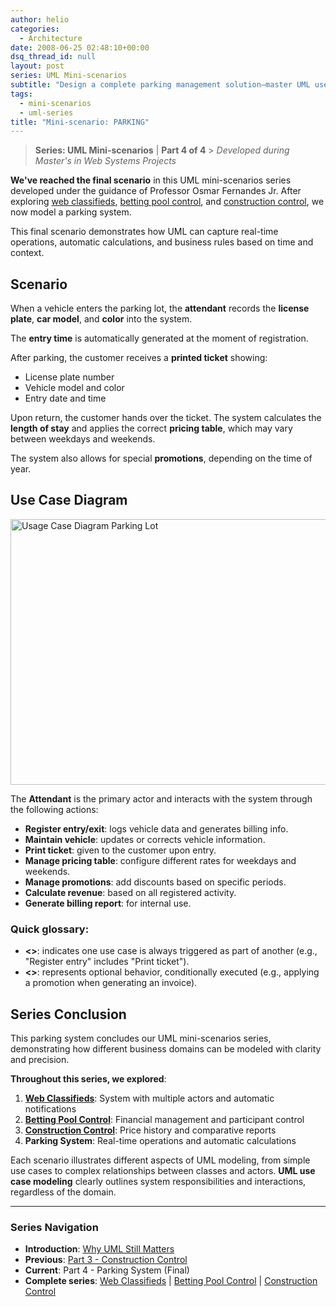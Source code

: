 ```yaml
---
author: helio
categories:
  - Architecture
date: 2008-06-25 02:48:10+00:00
dsq_thread_id: null
layout: post
series: UML Mini-scenarios
subtitle: "Design a complete parking management solution—master UML use case modeling for ticket generation, space tracking, payment processing, and customer flow optimization in commercial parking facilities"
tags:
  - mini-scenarios
  - uml-series
title: "Mini-scenario: PARKING"
---
```


> **Series: UML Mini-scenarios** | **Part 4 of 4** > _Developed during Master's in Web Systems Projects_

**We've reached the final scenario** in this UML mini-scenarios series developed under the guidance of Professor Osmar Fernandes Jr. After exploring [web classifieds](../2008-06-13-minicenario-classificados-na-web/), [betting pool control](../2008-06-17-minicenario-controle-de-bolao/), and [construction control](../2008-06-21-minicenario-controle-de-obras/), we now model a parking system.

This final scenario demonstrates how UML can capture real-time operations, automatic calculations, and business rules based on time and context.

## Scenario

When a vehicle enters the parking lot, the **attendant** records the **license plate**, **car model**, and **color** into the system.

The **entry time** is automatically generated at the moment of registration.

After parking, the customer receives a **printed ticket** showing:

- License plate number
- Vehicle model and color
- Entry date and time

Upon return, the customer hands over the ticket. The system calculates the **length of stay** and applies the correct **pricing table**, which may vary between weekdays and weekends.

The system also allows for special **promotions**, depending on the time of year.

## Use Case Diagram

<img src="/uploads/2008/07/estacionamento.png" alt="Usage Case Diagram Parking Lot" height="425" width="656" />

The **Attendant** is the primary actor and interacts with the system through the following actions:

- **Register entry/exit**: logs vehicle data and generates billing info.
- **Maintain vehicle**: updates or corrects vehicle information.
- **Print ticket**: given to the customer upon entry.
- **Manage pricing table**: configure different rates for weekdays and weekends.
- **Manage promotions**: add discounts based on specific periods.
- **Calculate revenue**: based on all registered activity.
- **Generate billing report**: for internal use.

### Quick glossary:

- **<<include>>**: indicates one use case is always triggered as part of another (e.g., "Register entry" includes "Print ticket").
- **<<extend>>**: represents optional behavior, conditionally executed (e.g., applying a promotion when generating an invoice).

## Series Conclusion

This parking system concludes our UML mini-scenarios series, demonstrating how different business domains can be modeled with clarity and precision.

**Throughout this series, we explored**:

1. **[Web Classifieds](../2008-06-13-minicenario-classificados-na-web/)**: System with multiple actors and automatic notifications
2. **[Betting Pool Control](../2008-06-17-minicenario-controle-de-bolao/)**: Financial management and participant control
3. **[Construction Control](../2008-06-21-minicenario-controle-de-obras/)**: Price history and comparative reports
4. **Parking System**: Real-time operations and automatic calculations

Each scenario illustrates different aspects of UML modeling, from simple use cases to complex relationships between classes and actors. **UML use case modeling** clearly outlines system responsibilities and interactions, regardless of the domain.

---

### **Series Navigation**

- **Introduction**: [Why UML Still Matters](../2008-06-10-uml-introduction-use-case-series/)
- **Previous**: [Part 3 - Construction Control](../2008-06-21-minicenario-controle-de-obras/)
- **Current**: Part 4 - Parking System (Final)
- **Complete series**: [Web Classifieds](../2008-06-13-minicenario-classificados-na-web/) | [Betting Pool Control](../2008-06-17-minicenario-controle-de-bolao/) | [Construction Control](../2008-06-21-minicenario-controle-de-obras/)
